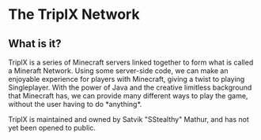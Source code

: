 <h1>The TriplX Network</h1>
<h2>What is it?</h2>
TriplX is a series of Minecraft servers linked together to form what is called a Mineraft Network. Using some server-side code, we can make an enjoyable experience for players with Minecraft, giving a twist to playing Singleplayer. With the power of Java and the creative limitless background that Minecraft has, we can provide many different ways to play the game, without the user having to do *anything*. 











TriplX is maintained and owned by Satvik "SStealthy" Mathur, and has not yet been opened to public.
